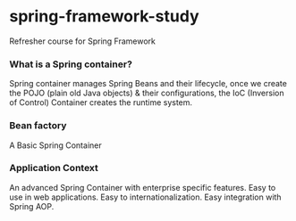 # spring-framework-study
Refresher course for Spring Framework

### What is a Spring container?
Spring container manages Spring Beans and their lifecycle, 
once we create the POJO (plain old Java objects) & their 
configurations, the IoC (Inversion of Control) Container creates the runtime system.

### Bean factory
A Basic Spring Container

### Application Context
An advanced Spring Container with enterprise specific features.
Easy to use in web applications.
Easy to internationalization.
Easy integration with Spring AOP. 